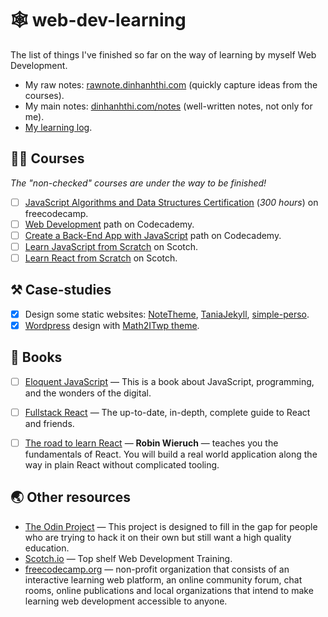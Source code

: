 # 🕸 web-dev-learning

The list of things I've finished so far on the way of learning by myself Web Development.

- My raw notes: [rawnote.dinhanhthi.com](http://rawnote.dinhanhthi.com) (quickly capture ideas from the courses).
- My main notes: [dinhanhthi.com/notes](http://dinhanhthi.com/notes) (well-written notes, not only for me).
- [My learning log](https://dinhanhthi.com/my-learning-log).

## 👨‍🏫 Courses

*The "non-checked" courses are under the way to be finished!*

- [ ] [JavaScript Algorithms and Data Structures Certification](https://www.freecodecamp.org/learn) (*300 hours*) on freecodecamp.
- [ ] [Web Development](https://www.codecademy.com/paths/web-development/) path on Codecademy.
- [ ] [Create a Back-End App with JavaScript](https://www.codecademy.com/learn/paths/create-a-back-end-app-with-javascript) path on Codecademy. 
- [ ] [Learn JavaScript from Scratch](https://bit.ly/2Z0KPJI) on Scotch.
- [ ] [Learn React from Scratch](https://bit.ly/2ZzJZVa) on Scotch.

## ⚒️ Case-studies

- [x] Design some static websites: [NoteTheme](https://github.com/dinhanhthi/notetheme), [TaniaJekyll](https://github.com/dinhanhthi/TaniaJekyll), [simple-perso](https://github.com/dinhanhthi/simple-perso).
- [x] [Wordpress](https://wordpress.com/) design with [Math2ITwp theme](https://github.com/dinhanhthi/math2itwp).

## 📖 Books

- [ ] [Eloquent JavaScript](https://eloquentjavascript.net/) — This is a book about JavaScript, programming, and the wonders of the digital. 
- [ ] [Fullstack React](https://www.fullstackreact.com/) — The up-to-date, in-depth, complete guide to React and friends.
- [ ] [The road to learn React](https://roadtoreact.com/) — **Robin Wieruch** — teaches you the fundamentals of React. You will build a real world application along the way in plain React without complicated tooling.


## 🌏 Other resources

- [The Odin Project](https://www.theodinproject.com/) — This project is designed to fill in the gap for people who are trying to hack it on their own but still want a high quality education.
- [Scotch.io](https://scotch.io/) — Top shelf Web Development Training.
- [freecodecamp.org](https://www.freecodecamp.org/learn) — non-profit organization that consists of an interactive learning web platform, an online community forum, chat rooms, online publications and local organizations that intend to make learning web development accessible to anyone.